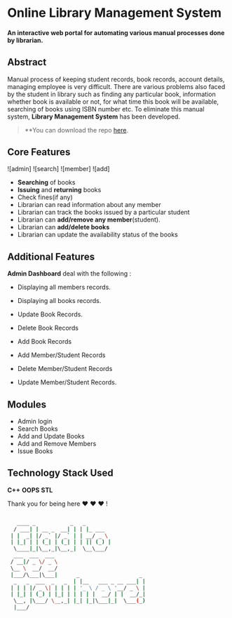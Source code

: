 # Online Library Management System
#### An interactive web portal for automating various manual processes done by librarian.


## Abstract
Manual process of keeping student records, book records, account details, managing employee is very difficult. 
There are various problems also faced by the student in library such as finding any particular book, information 
whether book is available or not, for what time this book will be available, searching of books using ISBN number etc. 
To eliminate this manual system, **Library Management System** has been developed.

> **You can download the repo [here](https://github.com/godspell/Library_Management_System.git).

<!-- > **You can check the screenshots of User Interface [here](https://github.com/vinitshahdeo/Library-Management-System/tree/master/screenshots).** -->

## Core Features

![admin] 
![search]
![member] 
![add]

- **Searching** of books
- **Issuing** and **returning** books
- Check fines(if any)
- Librarian can read information about any member
- Librarian can track the books issued by a particular student
- Librarian can **add/remove any member**(student).
- Librarian can **add/delete books**
- Librarian can update the availability status of the books

## Additional Features

**Admin Dashboard** deal with the following : 

- Displaying all members records.

- Displaying all books records.

- Update Book Records.

- Delete Book Records

- Add Book Records

- Add Member/Student Records

- Delete Member/Student Records

- Update Member/Student Records.

## Modules

- Admin login
- Search Books
- Add and Update Books
- Add and Remove Members
- Issue Books

## Technology Stack Used

**C++**
**OOPS**
**STL**

Thank you for being here ♥ ♥ ♥ !

```bash

   ____ _           _   _                   
  / ___| | __ _  __| | | |_ ___             
 | |  _| |/ _` |/ _` | | __/ _ \            
 | |_| | | (_| | (_| | | || (_) |           
  \____|_|\__,_|\__,_|  \__\___/            
  ___  ___  ___                             
 / __|/ _ \/ _ \                            
 \__ \  __/  __/                            
 |___/\___|\___|      _                   _ 
  _   _  ___  _   _  | |__   ___ _ __ ___| |
 | | | |/ _ \| | | | | '_ \ / _ \ '__/ _ \ |
 | |_| | (_) | |_| | | | | |  __/ | |  __/_|
  \__, |\___/ \__,_| |_| |_|\___|_|  \___(_)
  |___/                                     


```
